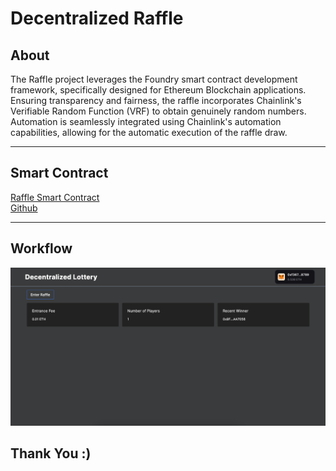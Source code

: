 # Decentralized Raffle

## About

The Raffle project leverages the Foundry smart contract development framework, specifically designed for Ethereum Blockchain applications. Ensuring transparency and fairness, the raffle incorporates Chainlink's Verifiable Random Function (VRF) to obtain genuinely random numbers. Automation is seamlessly integrated using Chainlink's automation capabilities, allowing for the automatic execution of the raffle draw.

---

## Smart Contract

[Raffle Smart Contract](https://sepolia.etherscan.io/address/0xa4ef0128e0bd906c1d3d3af704861af1641d4e74#code)  
[Github](https://github.com/allwin199/raffle-foundry)

---

## Workflow

![Enter Raffle](./raffle.png)

## Thank You :)
